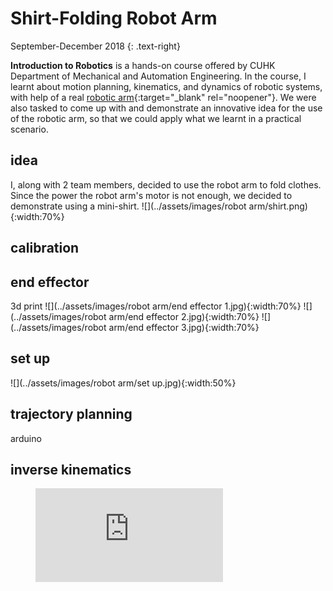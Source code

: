 # Shirt-Folding Robot Arm
September-December 2018 
{: .text-right}

**Introduction to Robotics** is a hands-on course offered by CUHK Department of Mechanical and Automation Engineering. In the course, I learnt about motion planning, kinematics, and dynamics of robotic systems, with help of a real [robotic arm](http://www.cuhk.edu.hk/english/features/darwin-lau.html){:target="_blank" rel="noopener"}. We were also tasked to come up with and demonstrate an innovative idea for the use of the robotic arm, so that we could apply what we learnt in a practical scenario. 

## idea
I, along with 2 team members, decided to use the robot arm to fold clothes. Since the power the robot arm's motor is not enough, we decided to demonstrate using a mini-shirt.
![](../assets/images/robot arm/shirt.png){:width:70%}

## calibration

## end effector
3d print
![](../assets/images/robot arm/end effector 1.jpg){:width:70%}
![](../assets/images/robot arm/end effector 2.jpg){:width:70%}
![](../assets/images/robot arm/end effector 3.jpg){:width:70%}

## set up
![](../assets/images/robot arm/set up.jpg){:width:50%}

## trajectory planning
arduino

## inverse kinematics

<figure class="video_container">
  <iframe src="https://www.youtube.com/embed/pkln_JUA41Y" frameborder="0" allowfullscreen="true"> </iframe>
</figure>
